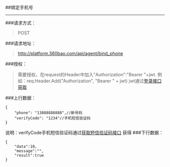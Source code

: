 ##绑定手机号

------------

###请求方式：
> POST

###请求地址：
> http://platform.360bao.com/api/agent/bind_phone

###授权：
> 需要授权，在request的Header中加入"Authorization":"Bearer "+jwt.
  例如：req.Header.Add("Authorization", "Bearer " + jwt)
  jwt通过[登录接口获取](https://github.com/360bao/Manual/blob/master/%E5%BC%80%E6%94%BE%E5%B9%B3%E5%8F%B0/%E9%94%80%E5%94%AE%E7%AE%A1%E7%90%86api/v4/%E8%B4%A6%E5%8F%B7%E6%8E%A7%E5%88%B6/%E7%99%BB%E5%BD%95.md)
  
###上行数据：
```
{
    "phone": "13888888888",//新号码
    "verifyCode": "1234"//手机短信验证码
}

```
说明：verifyCode手机短信验证码通过[获取短信验证码接口](https://github.com/360bao/Manual/blob/master/%E5%BC%80%E6%94%BE%E5%B9%B3%E5%8F%B0/%E9%AA%8C%E8%AF%81%E7%A0%81%E6%9C%8D%E5%8A%A1/%E8%8E%B7%E5%8F%96%E7%9F%AD%E4%BF%A1%E9%AA%8C%E8%AF%81%E7%A0%81.md) 获得
###下行数据：
```
{
    "data":10,
    "message":"",
    "result":true
}
```


